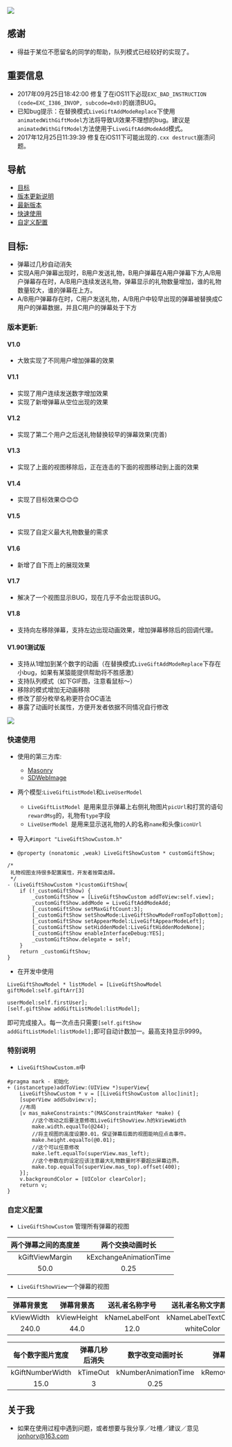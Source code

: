 ![](http://ww1.sinaimg.cn/large/c6a1cfeagy1ffbh46t93nj20ky0dsq3x.jpg)

## 感谢
* 得益于某位不愿留名的同学的帮助，队列模式已经较好的实现了。

## 重要信息
* 2017年09月25日18:42:00 修复了在iOS11下必现`EXC_BAD_INSTRUCTION (code=EXC_I386_INVOP, subcode=0x0)`的崩溃BUG。
* 已知bug提示：在替换模式`LiveGiftAddModeReplace`下使用`animatedWithGiftModel`方法将导致UI效果不理想的bug。建议是`animatedWithGiftModel`方法使用于`LiveGiftAddModeAdd`模式。
* 2017年12月25日11:39:39 修复在iOS11下可能出现的`.cxx destruct`崩溃问题。

## 导航
* [目标](#目标)
* [版本更新说明](#版本更新说明)
* [最新版本](#最新版本)
* [快速使用](#快速使用)
* [自定义配置](#自定义配置)

## <a id="目标"></a>目标:

* 弹幕过几秒自动消失
* 实现A用户弹幕出现时，B用户发送礼物，B用户弹幕在A用户弹幕下方,A/B用户弹幕存在时，A/B用户连续发送礼物，弹幕显示的礼物数量增加，谁的礼物数量较大，谁的弹幕在上方。
* A/B用户弹幕存在时，C用户发送礼物，A/B用户中较早出现的弹幕被替换成C用户的弹幕数据，并且C用户的弹幕处于下方

### <a id="版本更新说明"></a>版本更新:

#### V1.0
* 大致实现了不同用户增加弹幕的效果

#### V1.1
* 实现了用户连续发送数字增加效果
* 实现了新增弹幕从空位出现的效果

#### V1.2
* 实现了第二个用户之后送礼物替换较早的弹幕效果(完善)

#### V1.3
* 实现了上面的视图移除后，正在连击的下面的视图移动到上面的效果

#### V1.4
* 实现了目标效果😊😊😊

#### V1.5
* 实现了自定义最大礼物数量的需求

#### V1.6
* 新增了自下而上的展现效果

#### V1.7
* 解决了一个视图显示BUG，现在几乎不会出现该BUG。

#### V1.8
* 支持向左移除弹幕，支持左边出现动画效果，增加弹幕移除后的回调代理。

#### <a id="最新版本"></a> V1.901测试版
* 支持从1增加到某个数字的动画（在替换模式`LiveGiftAddModeReplace`下存在小bug，如果有某猿能提供帮助将不胜感激）
* 支持队列模式（如下GIF图，注意看鼠标～）
* 移除的模式增加无动画移除
* 修改了部分枚举名称更符合OC语法
* 暴露了动画时长属性，方便开发者依据不同情况自行修改

![](https://ws1.sinaimg.cn/large/c6a1cfeagy1fjq279e03tg20a30iek2l.gif)

### <a id="快速使用"></a>快速使用
* 使用的第三方库:
  * [Masonry](https://github.com/SnapKit/Masonry)
  * [SDWebImage](https://github.com/rs/SDWebImage)

* 两个模型:`LiveGiftListModel`和`LiveUserModel`
  * `LiveGiftListModel `是用来显示弹幕上右侧礼物图片`picUrl`和打赏的语句`rewardMsg`的，礼物有`type`字段
  * `LiveUserModel `是用来显示送礼物的人的名称`name`和头像`iconUrl`
  
* 导入`#import "LiveGiftShowCustom.h"`

* `@property (nonatomic ,weak) LiveGiftShowCustom * customGiftShow;
`

```
/*
 礼物视图支持很多配置属性，开发者按需选择。
 */
- (LiveGiftShowCustom *)customGiftShow{
    if (!_customGiftShow) {
        _customGiftShow = [LiveGiftShowCustom addToView:self.view];
        _customGiftShow.addMode = LiveGiftAddModeAdd;
        [_customGiftShow setMaxGiftCount:3];
        [_customGiftShow setShowMode:LiveGiftShowModeFromTopToBottom];
        [_customGiftShow setAppearModel:LiveGiftAppearModeLeft];
        [_customGiftShow setHiddenModel:LiveGiftHiddenModeNone];
        [_customGiftShow enableInterfaceDebug:YES];
        _customGiftShow.delegate = self;
    }
    return _customGiftShow;
}
```  

* 在开发中使用

```
LiveGiftShowModel * listModel = [LiveGiftShowModel giftModel:self.giftArr[3] 
                                                   userModel:self.firstUser];
[self.giftShow addGiftListModel:listModel];
```
即可完成接入。每一次点击只需要`[self.giftShow addGiftListModel:listModel];`即可自动计数加一。最高支持显示9999。

### 特别说明
* `LiveGiftShowCustom.m`中

```
#pragma mark - 初始化
+ (instancetype)addToView:(UIView *)superView{
    LiveGiftShowCustom * v = [[LiveGiftShowCustom alloc]init];
    [superView addSubview:v];
    //布局
    [v mas_makeConstraints:^(MASConstraintMaker *make) {
        //这个改动之后要注意修改LiveGiftShowView.h的kViewWidth
        make.width.equalTo(@244);
        //将主视图的高度设置0.01，保证弹幕后面的视图能响应点击事件。
        make.height.equalTo(@0.01);
        //这个可以任意修改
        make.left.equalTo(superView.mas_left);
        //这个参数在的设定应该注意最大礼物数量时不要超出屏幕边界。
        make.top.equalTo(superView.mas_top).offset(400);
    }];
    v.backgroundColor = [UIColor clearColor];
    return v;
}
```

### <a id="自定义配置"></a>自定义配置
* `LiveGiftShowCustom` 管理所有弹幕的视图

|两个弹幕之间的高度差|两个交换动画时长|
|:----------------:|:------------:|
|kGiftViewMargin  |kExchangeAnimationTime|
|50.0               |0.25         |

* `LiveGiftShowView`一个弹幕的视图

|弹幕背景宽|弹幕背景高|送礼者名称字号|送礼者名称文字颜色|礼物寄语字号|礼物寄语文字颜色|
|:------:|:------:|:------:|:------:|:------:|:------:|
|kViewWidth|kViewHeight|kNameLabelFont|kNameLabelTextColor|kGiftLabelFont|kGiftLabelTextColor|
|240.0|44.0|12.0|whiteColor|10.0|orangeColor|

|每个数字图片宽度|弹幕几秒后消失|数字改变动画时长|弹幕消失动画时长|
|:------:|:------:|:------:|:------:|
|kGiftNumberWidth|kTimeOut|kNumberAnimationTime|kRemoveAnimationTime|
|15.0|3|0.25|0.5|

## <a id="关于我"></a>关于我
 * 如果在使用过程中遇到问题，或者想要与我分享／吐槽／建议／意见<jonhory@163.com>

